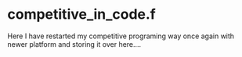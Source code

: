 # competitive_in_code.f

Here I have restarted my competitive programing way once again with newer platform and storing it over here....
